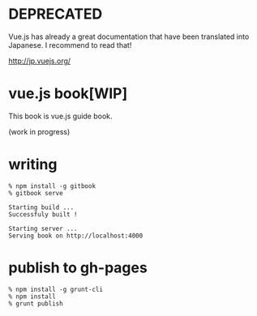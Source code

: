 # DEPRECATED

Vue.js has already a great documentation that have been translated into Japanese.
I recommend to read that!

http://jp.vuejs.org/

# vue.js book[WIP]

This book is vue.js guide book.

(work in progress)


# writing

```
% npm install -g gitbook
% gitbook serve

Starting build ...
Successfuly built !

Starting server ...
Serving book on http://localhost:4000
```

# publish to gh-pages

```
% npm install -g grunt-cli
% npm install
% grunt publish
```
